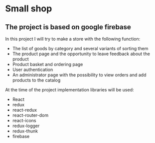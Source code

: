 # Small shop
## The project is based on google firebase

In this project I will try to make a store with the following function:
- The list of goods by category and several variants of sorting them
- The product page and the opportunity to leave feedback about the product
- Product basket and ordering page
- User authentication
- An administrator page with the possibility to view orders and add products to the catalog

At the time of the project implementation libraries will be used:
- React
- redux
- react-redux
- react-router-dom
- react-icons
- redux-logger
- redux-thunk
- firebase